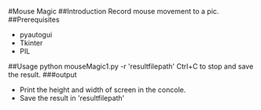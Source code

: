 #Mouse Magic
##Introduction
Record mouse movement to a pic.
##Prerequisites

* pyautogui
* Tkinter
* PIL

##Usage
python mouseMagic1.py -r 'resultfilepath'
Ctrl+C to stop and save the result.
###output
* Print the height and width of screen in the concole.
* Save the result in 'resultfilepath'
